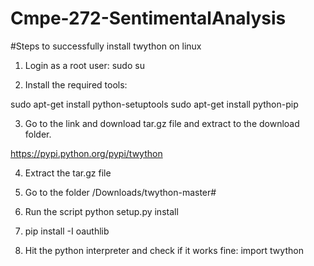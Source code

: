 Cmpe-272-SentimentalAnalysis
============================

#Steps to successfully install twython on linux 

1) Login as a root user:
sudo su

2) Install the required tools:

sudo apt-get install python-setuptools
sudo apt-get install python-pip

3) Go to the link and download tar.gz file and extract to the download folder.

https://pypi.python.org/pypi/twython

4) Extract the tar.gz file

5) Go to the folder /Downloads/twython-master#

6) Run the script python setup.py install

7) pip install -I oauthlib

8) Hit the python interpreter and check if it works fine:
import twython
